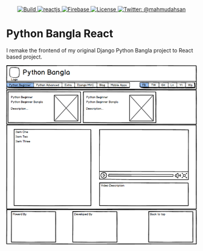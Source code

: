 <p align="center">
    <a href="/">
        <img src="https://img.shields.io/badge/build-passing-brightgreen.svg" alt="Build" />
    </a>
    <a href="https://reactjs.org">
        <img src="https://img.shields.io/badge/react-16.8.2-blue.svg" alt="reactjs" />
    </a>
    <a href="https://firebase.google.com">
        <img src="https://img.shields.io/badge/firebase-5.8.2-orange.svg" alt="Firebase" />
    </a>
    <a href="https://github.com/mahmudahsan/python-bangla-react/blob/master/LICENSE">
        <img src="https://img.shields.io/badge/license-MIT-blue.svg" alt="License" />
    </a>
    <a href="https://twitter.com/mahmudahsan">
        <img src="https://img.shields.io/badge/contact%40-mahmudahsan-red.svg" alt="Twitter: @mahmudahsan" />
    </a>
</p>


# Python Bangla React
I remake the frontend of my original Django Python Bangla project to React based project.

<p align="center">
    <img src="Resources/Mockup.png" alt="Mockup" />
</p>
